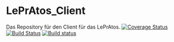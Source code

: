 # LePrAtos_Client
Das Repository für den Client für das LePrAtos.
[![Coverage Status](https://coveralls.io/repos/PascalHonegger/LePrAtos_Client/badge.svg?branch=master&service=github)](https://coveralls.io/github/PascalHonegger/LePrAtos_Client?branch=master)
[![Build Status](https://travis-ci.org/PascalHonegger/LePrAtos_Client.svg)](https://travis-ci.org/PascalHonegger/LePrAtos_Client)
[![Build status](https://ci.appveyor.com/api/projects/status/vqfe1qxmq43b8jov/branch/master?svg=true)](https://ci.appveyor.com/project/PascalHonegger/lepratos-client/branch/master)
